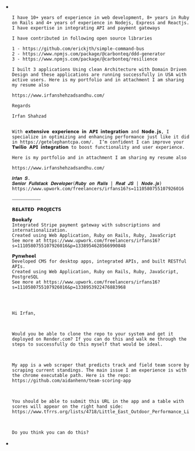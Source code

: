 - ```apl
  
  
  I have 10+ years of experience in web development, 8+ years in Ruby on Rails and 4+ years of experience in Nodejs, Express and Reactjs. I have expertise in integrating API and payment gateways
  
  I have contributed in following open source libraries
  
  1 - https://github.com/erickjth/simple-command-bus
  2 - https://www.npmjs.com/package/@carbonteq/ddd-generator
  3 - https://www.npmjs.com/package/@carbonteq/resilience
  
  I built 3 applications Using clean Architecture with Domain Driven Design and these applications are running successfully in USA with active users. Here is my portfolio and in attachment I am sharing my resume also
  
  https://www.irfanshehzadsandhu.com/
  
  Regards
  
  Irfan Shahzad
  
  
  With 𝗲𝘅𝘁𝗲𝗻𝘀𝗶𝘃𝗲 𝗲𝘅𝗽𝗲𝗿𝗶𝗲𝗻𝗰𝗲 𝗶𝗻 𝗔𝗣𝗜 𝗶𝗻𝘁𝗲𝗴𝗿𝗮𝘁𝗶𝗼𝗻 and 𝗡𝗼𝗱𝗲.𝗷𝘀, I specialize in optimizing and enhancing performance just like it did in https://getelephantcpa.com/.  I’m confident I can improve your 𝗧𝘄𝗶𝗹𝗶𝗼 𝗔𝗣𝗜 𝗶𝗻𝘁𝗲𝗴𝗿𝗮𝘁𝗶𝗼𝗻 to boost functionality and user experience.
  
  Here is my portfolio and in attachment I am sharing my resume also
  
  https://www.irfanshehzadsandhu.com/
  
  𝑰𝒓𝒇𝒂𝒏 𝑺.  
  𝑺𝒆𝒏𝒊𝒐𝒓 𝑭𝒖𝒍𝒍𝒔𝒕𝒂𝒄𝒌 𝑫𝒆𝒗𝒆𝒍𝒐𝒑𝒆𝒓(𝑹𝒖𝒃𝒚 𝒐𝒏 𝑹𝒂𝒊𝒍𝒔 | 𝑹𝒆𝒂𝒕 𝑱𝑺 | 𝑵𝒐𝒅𝒆.𝒋𝒔)  
  https://www.upwork.com/freelancers/irfans16?s=1110580755107926016  
  
  ⎯⎯⎯⎯⎯⎯⎯⎯⎯⎯⎯⎯⎯
  
  𝗥𝗘𝗟𝗔𝗧𝗘𝗗 𝗣𝗥𝗢𝗝𝗘𝗖𝗧𝗦
  
  𝗕𝗼𝗼𝗸𝗮𝗳𝘆  
  Integrated Stripe payment gateway with subscriptions and internationalization.  
  Created using Web Application, Ruby on Rails, Ruby, JavaScript  
  See more at https://www.upwork.com/freelancers/irfans16?s=1110580755107926016&p=1338954628566990848  
  
  𝗣𝘆𝗻𝘄𝗵𝗲𝗲𝗹  
  Developed CMS for desktop apps, integrated APIs, and built RESTful APIs.  
  Created using Web Application, Ruby on Rails, Ruby, JavaScript, PostgreSQL  
  See more at https://www.upwork.com/freelancers/irfans16?s=1110580755107926016&p=1338953922476883968
  
  
  
  
  Hi Irfan,
  
  
  
  Would you be able to clone the repo to your system and get it deployed on Render.com? If you can do this and walk me through the steps to successfully do this myself that would be ideal.
  
  
  
  My app is a web scraper that predicts track and field team score by scraping current standings. The main issue I am experience is with the chrome executable path. Here is the repo: https://github.com/aidanhenn/team-scoring-app
  
  
  
  You should be able to submit this URL in the app and a table with scores will appear on the right hand side: https://www.tfrrs.org/lists/4718/Little_East_Outdoor_Performance_List
  
  
  
  Do you think you can do this?
  ```
-